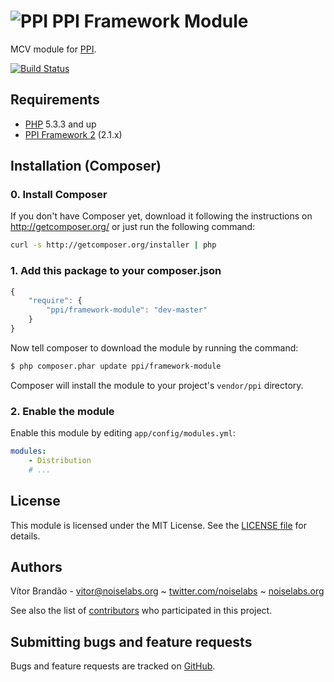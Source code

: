 ![PPI](https://si0.twimg.com/profile_images/1410223313/ppi-logo_bigger.png) PPI Framework Module
========================================================================================================================

[@php]: http://php.net/ "PHP: Hypertext Preprocessor"
[@ppi]: http://ppi.io/  "The PPI Framework - A meta-framework built using Symfony2/ZendFramework2 and Doctrine2"

MCV module for [PPI][@ppi].

[![Build Status](https://secure.travis-ci.org/ppi/ppi-framework-module.png)](http://travis-ci.org/ppi/ppi-framework-module)

Requirements
------------

* [PHP][@php] 5.3.3 and up
* [PPI Framework 2][@ppi] (2.1.x)

Installation (Composer)
-----------------------

### 0. Install Composer

If you don't have Composer yet, download it following the instructions on
http://getcomposer.org/ or just run the following command:

``` bash
curl -s http://getcomposer.org/installer | php
```

### 1. Add this package to your composer.json

```js
{
    "require": {
        "ppi/framework-module": "dev-master"
    }
}
```

Now tell composer to download the module by running the command:

``` bash
$ php composer.phar update ppi/framework-module
```

Composer will install the module to your project's `vendor/ppi` directory.

### 2. Enable the module

Enable this module by editing `app/config/modules.yml`:

``` yml
modules:
    - Distribution
    # ...
```

License
-------

This module is licensed under the MIT License. See the [LICENSE file](https://github.com/ppi/ppi-framework-module/blob/master/LICENSE) for details.

Authors
-------

Vítor Brandão - <vitor@noiselabs.org> ~ [twitter.com/noiselabs](http://twitter.com/noiselabs) ~ [noiselabs.org](http://noiselabs.org)

See also the list of [contributors](https://github.com/ppi/ppi-framework-module/contributors) who participated in this project.

Submitting bugs and feature requests
------------------------------------

Bugs and feature requests are tracked on [GitHub](https://github.com/ppi/ppi-framework-module/issues).
